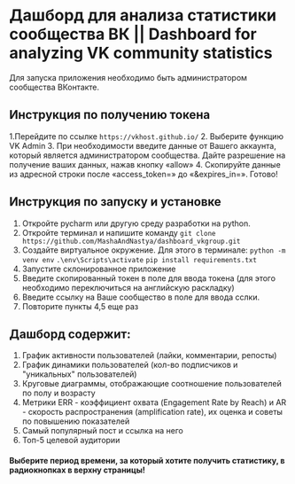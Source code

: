 # Дашборд для анализа статистики сообщества ВК || Dashboard for analyzing VK community statistics
Для запуска приложения необходимо быть администратором сообщества ВКонтакте.

## Инструкция по получению токена
1.Перейдите по ссылке 
`https://vkhost.github.io/`
2. Выберите функцию VK Admin
3. При необходимости введите данные от Вашего аккаунта, который является администратором сообщества. Дайте разрешение на получение ваших данных, нажав кнопку «allow» 
4. Скопируйте данные из адресной строки после «access_token=» до «&expires_in=». Готово! 

## Инструкция по запуску и установке
1. Откройте pycharm или другую среду разработки на python.
2. Откройте терминал и напишите команду
`git clone https://github.com/MashaAndNastya/dashboard_vkgroup.git`
4. Создайте виртуальное окружение. Для этого в терминале:
   `python -m venv env`
   `.\env\Scripts\activate`
   `pip install requirements.txt`
5. Запустите склонированное приложение
6. Введите скопированный токен в поле для ввода токена (для этого необходимо переключиться на английскую раскладку)
7. Введите ссылку на Ваше сообщество в поле для ввода сслки.
8. Повторите пункты 4,5 еще раз

## Дашборд содержит:
1. График активности пользователей (лайки, комментарии, репосты)
2. График динамики пользователей (кол-во подписчиков и "уникальных" пользователей)
3. Круговые диаграммы, отображающие соотношение пользователей по полу и возрасту
4. Метрики ERR - коэффициент охвата (Engagement Rate by Reach) и AR - скорость распространения (amplification rate), их оценка и советы по повышению показателей
5. Самый популярный пост и ссылка на него
6. Топ-5 целевой аудитории

#### Выберите период времени, за который хотите получить статистику, в радиокнопках в верхну страницы!
